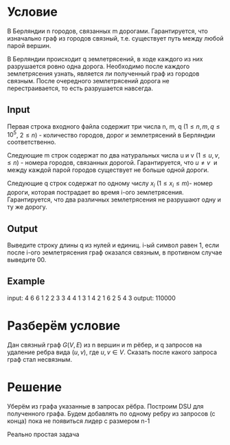 # Условие
В Берляндии n городов, связанных m дорогами. Гарантируется, что изначально граф из городов связный, т.е. существует путь между любой парой вершин.

В Берляндии происходит q землетрясений, в ходе каждого из них разрушается ровно одна дорога. Необходимо после каждого землетрясения узнать, является ли полученный граф из городов связным. После очередного землетрясений дорога не перестраивается, то есть разрушается навсегда.

## Input

Первая строка входного файла содержит три числа n, m, q ($1 \le n,m,q \le 10^5$, $2 \le n$) - количество городов, дорог и землетрясений в Берляндии соответственно.

Следующие m строк содержат по два натуральных числа u и v ($1 \le u,v, \le n$) - номера городов, связанных дорогой. Гарантируется, что $u \ne v$  и между каждой парой городов существует не больше одной дороги.

Следующие q строк содержат по одному числу $x_i$ $(1 \le x_i \le m$)- номер дороги, которая пострадает во время i-ого землетрясения. Гарантируется, что два различных землетрясения не разрушают одну и ту же дорогу.

## Output

Выведите строку длины q из нулей и единиц. i-ый символ равен 1, если после i-ого землетрясения граф оказался связным, в противном случае выведите 00.

## Example
input:
4 6 6 
1 2
2 3
3 4
4 1
3 1 
4 2 
1 6
2 5
4 3
output:
110000

# Разберём условие
Дан связный граф $G(V, E)$ из n вершин и m рёбер, и q запросов на удаление ребра вида $(u, v)$, где $u,v \in V$. Сказать после какого запроса граф стал несвязным.
# Решение
Уберём из графа указанные в запросах рёбра.
Построим DSU для полученного графа.
Будем добавлять по одному ребру из запросов (с конца) пока не появиться лидер с размером n-1

Реально простая задача

